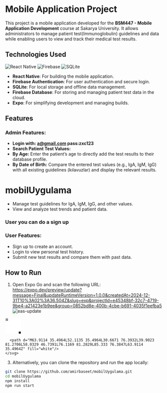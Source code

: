 # Mobile Application Project

This project is a mobile application developed for the **BSM447 - Mobile Application Development** course at Sakarya University. It allows administrators to manage patient test(Immunoglobulin) guidelines and data while enabling users to view and track their medical test results.
## Technologies Used
![React Native](https://img.shields.io/badge/React%20Native-20232A?style=for-the-badge&logo=react&logoColor=61DAFB)
![Firebase](https://img.shields.io/badge/Firebase-FFCA28?style=for-the-badge&logo=firebase&logoColor=white)
![SQLite](https://img.shields.io/badge/SQLite-003B57?style=for-the-badge&logo=sqlite&logoColor=white)

- **React Native**: For building the mobile application.
- **Firebase Authentication**: For user authentication and secure login.
- **SQLite**: For local storage and offline data management.
- **Firebase Database**: For storing and managing patient test data in the cloud.
- **Expo**: For simplifying development and managing builds.

## Features

### Admin Features:
- **Login with: a@gmail.com pass:zxc123**
- **Search Patient Test Values:**
- **By Age:** Enter the patient’s age to directly add the test results to their database profile.
- **By Date of Birth:** Compare the entered test values (e.g., IgA, IgM, IgG) with all existing guidelines (kılavuzlar) and display the relevant results.
# mobilUygulama
- Manage test guidelines for IgA, IgM, IgG, and other values.
- View and analyze test trends and patient data.
### User you can do a sign up
### User Features:
- Sign up to create an account.
- Login to view personal test history.
- Submit new test results and compare them with past data.

## How to Run
1. Open Expo Go and scan the following URL:
https://expo.dev/preview/update?message=Final&updateRuntimeVersion=1.0.0&createdAt=2024-12-31T10%3A02%3A36.504Z&slug=exp&projectId=e45348bf-32c7-4719-9be4-a21423e1b9ee&group=0852bd8e-400b-4cbe-b691-4035f1eefba5
![eas-update](https://github.com/user-attachments/assets/afe3f721-74c0-4e48-b8d6-8811f01baea1)
<svg width="50" height="50" viewBox="0 0 250 250" fill="none" xmlns="http://www.w3.org/2000/svg">
    <path d="M0 8C0 3.58172 3.58172 0 8 0H504C508.418 0 512 3.58172 512 8V504C512 508.418 508.418 512 504 512H8C3.58172 512 0 508.418 0 504V8Z" fill="white"/>
    <svg xmlns="http://www.w3.org/2000/svg" viewBox="0 0 61 61" shape-rendering="crispEdges" height="50" width="50" x="0" y="0"><path stroke="#000000" d="M4 4.5h7m1 0h2m2 0h4m3 0h2m1 0h1m1 0h1m5 0h2m1 0h2m1 0h1m2 0h1m1 0h2m3 0h7M4 5.5h1m5 0h1m1 0h2m1 0h1m3 0h1m1 0h1m6 0h2m3 0h1m2 0h1m1 0h1m2 0h2m2 0h3m2 0h1m5 0h1M4 6.5h1m1 0h3m1 0h1m1 0h2m2 0h1m1 0h2m4 0h1m2 0h1m1 0h1m1 0h1m2 0h1m1 0h1m1 0h3m3 0h1m2 0h1m2 0h1m1 0h3m1 0h1M4 7.5h1m1 0h3m1 0h1m2 0h1m1 0h2m6 0h2m1 0h2m2 0h1m1 0h1m1 0h5m1 0h2m1 0h1m1 0h2m1 0h1m1 0h1m1 0h3m1 0h1M4 8.5h1m1 0h3m1 0h1m5 0h3m1 0h1m2 0h1m2 0h1m1 0h7m3 0h3m4 0h2m3 0h1m1 0h3m1 0h1M4 9.5h1m5 0h1m1 0h2m1 0h2m2 0h5m4 0h1m3 0h1m2 0h2m1 0h1m1 0h3m3 0h1m3 0h1m5 0h1M4 10.5h7m1 0h1m1 0h1m1 0h1m1 0h1m1 0h1m1 0h1m1 0h1m1 0h1m1 0h1m1 0h1m1 0h1m1 0h1m1 0h1m1 0h1m1 0h1m1 0h1m1 0h1m1 0h1m1 0h1m1 0h7M12 11.5h2m4 0h1m2 0h1m1 0h2m3 0h1m3 0h2m3 0h3m3 0h2m1 0h3M6 12.5h3m1 0h1m1 0h1m1 0h1m1 0h2m1 0h5m3 0h6m1 0h5m1 0h1m1 0h1m2 0h1m2 0h4m2 0h3M4 13.5h2m1 0h3m1 0h1m1 0h1m1 0h2m5 0h3m1 0h1m1 0h1m4 0h1m1 0h4m1 0h2m1 0h2m1 0h1m4 0h1m1 0h4M10 14.5h3m2 0h4m1 0h1m5 0h1m2 0h1m9 0h2m1 0h1m1 0h2m1 0h4m1 0h2M4 15.5h3m4 0h4m3 0h2m1 0h1m2 0h1m2 0h1m1 0h1m1 0h2m1 0h2m2 0h1m2 0h5m1 0h2m2 0h1m3 0h2M4 16.5h1m5 0h4m1 0h5m2 0h1m4 0h2m3 0h2m3 0h5m3 0h2m1 0h3m1 0h4M4 17.5h1m1 0h1m2 0h1m1 0h2m1 0h1m2 0h1m2 0h2m2 0h1m2 0h3m2 0h1m3 0h1m1 0h1m1 0h1m2 0h5m1 0h1m1 0h3m1 0h2M6 18.5h2m2 0h13m1 0h4m2 0h1m3 0h1m1 0h2m2 0h4m3 0h1m2 0h4m1 0h1M4 19.5h1m6 0h2m2 0h1m3 0h1m2 0h1m4 0h1m4 0h1m2 0h4m3 0h1m1 0h4m1 0h1m1 0h1m4 0h1M4 20.5h1m2 0h1m2 0h1m3 0h5m3 0h1m4 0h2m5 0h3m1 0h1m1 0h2m1 0h1m1 0h2m1 0h2m2 0h3m1 0h1M4 21.5h1m1 0h1m1 0h1m4 0h1m1 0h5m2 0h2m3 0h2m2 0h2m1 0h2m1 0h2m1 0h1m2 0h2m1 0h1m2 0h1m5 0h2M4 22.5h1m3 0h4m2 0h1m3 0h3m2 0h2m1 0h1m1 0h2m1 0h1m1 0h1m1 0h4m1 0h3m4 0h1m2 0h1m1 0h1M4 23.5h1m2 0h3m2 0h3m1 0h1m2 0h4m2 0h2m1 0h1m1 0h3m1 0h1m5 0h1m2 0h5m7 0h1M5 24.5h2m3 0h2m3 0h1m1 0h2m2 0h4m1 0h3m2 0h2m2 0h5m1 0h1m1 0h1m2 0h1m1 0h1m2 0h5M6 25.5h1m1 0h1m6 0h1m1 0h1m4 0h1m2 0h1m4 0h1m4 0h1m1 0h1m8 0h2m5 0h2m1 0h1M4 26.5h3m2 0h2m5 0h3m1 0h1m3 0h3m1 0h2m1 0h1m1 0h5m1 0h1m1 0h2m2 0h1m2 0h1m1 0h1m1 0h2m1 0h1M4 27.5h2m1 0h2m2 0h9m1 0h1m1 0h1m1 0h3m2 0h1m1 0h5m2 0h1m1 0h1m2 0h2m3 0h1m1 0h1m3 0h1M4 28.5h1m2 0h8m1 0h2m2 0h1m2 0h3m1 0h7m4 0h1m1 0h2m3 0h2m1 0h8M7 29.5h2m3 0h3m2 0h3m4 0h1m1 0h1m1 0h1m3 0h2m5 0h3m2 0h5m3 0h1m2 0h2M5 30.5h1m2 0h1m1 0h1m1 0h3m3 0h2m2 0h1m1 0h5m1 0h1m1 0h2m1 0h2m1 0h2m1 0h2m4 0h2m1 0h1m1 0h4M5 31.5h1m1 0h2m3 0h1m1 0h2m5 0h1m1 0h4m1 0h1m3 0h3m2 0h1m1 0h1m4 0h3m1 0h1m3 0h1m2 0h2M4 32.5h1m1 0h7m2 0h3m1 0h2m1 0h2m2 0h7m3 0h1m3 0h4m1 0h11M4 33.5h1m2 0h1m8 0h1m2 0h2m1 0h4m1 0h1m1 0h2m3 0h3m1 0h1m1 0h1m2 0h4m1 0h1m1 0h1m1 0h2m2 0h1M4 34.5h2m2 0h5m2 0h5m1 0h2m1 0h2m3 0h1m2 0h1m2 0h1m4 0h4m5 0h1m1 0h3m1 0h1M7 35.5h1m5 0h3m3 0h1m1 0h1m2 0h1m1 0h1m1 0h6m1 0h1m1 0h3m1 0h1m2 0h2m1 0h1m2 0h2m1 0h1m2 0h1M4 36.5h3m3 0h1m1 0h1m5 0h1m2 0h3m2 0h3m2 0h1m1 0h1m2 0h1m1 0h6m1 0h1m7 0h2m1 0h1M4 37.5h1m2 0h1m3 0h2m1 0h3m2 0h1m6 0h1m3 0h2m2 0h1m1 0h5m4 0h2m1 0h1m2 0h6M7 38.5h1m2 0h5m1 0h1m1 0h1m3 0h1m2 0h1m2 0h7m3 0h5m1 0h2m3 0h1m2 0h1m1 0h1M5 39.5h2m1 0h2m2 0h1m5 0h2m1 0h1m2 0h1m1 0h1m1 0h2m3 0h2m2 0h1m1 0h1m1 0h1m2 0h5m1 0h4m2 0h1M4 40.5h2m2 0h1m1 0h3m1 0h2m3 0h1m2 0h1m4 0h4m1 0h7m1 0h1m2 0h1m1 0h2m2 0h3m2 0h2M6 41.5h1m4 0h1m6 0h1m2 0h1m1 0h1m3 0h4m1 0h2m2 0h3m4 0h1m2 0h2m3 0h3m1 0h2M4 42.5h2m1 0h1m1 0h3m1 0h1m3 0h2m1 0h1m1 0h1m2 0h2m1 0h2m1 0h2m3 0h2m2 0h3m2 0h1m6 0h1m1 0h2M7 43.5h3m1 0h4m1 0h3m2 0h1m1 0h2m4 0h3m3 0h1m1 0h3m1 0h7m1 0h2M4 44.5h1m1 0h5m2 0h1m1 0h5m2 0h1m2 0h3m1 0h4m1 0h2m1 0h1m2 0h4m1 0h1m3 0h1m4 0h3M4 45.5h1m1 0h3m3 0h2m2 0h1m2 0h1m4 0h3m6 0h2m3 0h4m4 0h7m1 0h3M4 46.5h2m1 0h6m1 0h3m1 0h2m3 0h1m2 0h1m5 0h3m1 0h3m1 0h3m8 0h3M5 47.5h2m6 0h3m5 0h1m1 0h4m2 0h1m1 0h4m4 0h1m1 0h1m1 0h2m1 0h2m1 0h5m1 0h1M7 48.5h1m2 0h1m3 0h1m1 0h1m2 0h3m1 0h1m3 0h7m1 0h1m1 0h1m2 0h1m4 0h2m1 0h5m1 0h3M12 49.5h2m3 0h3m3 0h1m1 0h2m1 0h1m3 0h3m2 0h2m1 0h1m2 0h2m1 0h1m1 0h1m3 0h1m2 0h2M4 50.5h7m3 0h4m4 0h2m2 0h3m1 0h1m1 0h3m1 0h1m1 0h5m2 0h1m1 0h2m1 0h1m1 0h2M4 51.5h1m5 0h1m2 0h1m4 0h5m1 0h5m3 0h3m1 0h1m2 0h1m4 0h2m2 0h1m3 0h2m1 0h1M4 52.5h1m1 0h3m1 0h1m1 0h1m3 0h1m2 0h1m2 0h2m3 0h7m1 0h3m1 0h3m1 0h1m1 0h1m1 0h6m1 0h2M4 53.5h1m1 0h3m1 0h1m1 0h2m1 0h1m4 0h1m1 0h3m1 0h1m2 0h3m2 0h4m2 0h1m2 0h4m1 0h2m4 0h3M4 54.5h1m1 0h3m1 0h1m1 0h4m4 0h1m1 0h2m1 0h3m2 0h2m3 0h2m1 0h1m3 0h2m3 0h1m1 0h4M4 55.5h1m5 0h1m2 0h1m1 0h1m3 0h2m1 0h2m1 0h3m10 0h1m1 0h2m1 0h2m2 0h1m4 0h1m2 0h1M4 56.5h7m4 0h2m2 0h2m2 0h1m5 0h2m1 0h2m1 0h2m1 0h1m1 0h2m4 0h1m2 0h6"/></svg>

<rect x="214" y="214" width="84" height="84" fill="black" stroke="white" stroke-width="8.89"/>
<svg x="214" y="214" width="84" height="84" viewBox="0 0 116 116" fill="none" xmlns="http://www.w3.org/2000/svg">

      <path d="M63.9114 35.4964L52.1135 35.4964L30.6671 76.3932L39.9023 81.2706L58.0329 46.7391L76.1169 81.2829L85.333 76.3847L63.9114 35.4964Z" fill="white"/>
    </svg>
  </svg>

3. Alternatively, you can clone the repository and run the app locally:
```bash
git clone https://github.com/amirbaseet/mobilUygulama.git
cd mobilUygulama
npm install
npm run start
